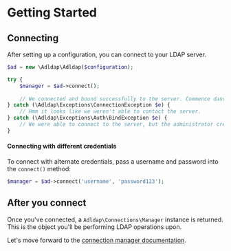 # Getting Started

## Connecting

After setting up a configuration, you can connect to your LDAP server.

```php
$ad = new \Adldap\Adldap($configuration);

try {
    $manager = $ad->connect();
    
    // We connected and bound successfully to the server. Commence dance party.
} catch (\Adldap\Exceptions\ConnectionException $e) {
    // Hmm it looks like we weren't able to contact the server.
} catch (\Adldap\Exceptions\Auth\BindException $e) {
    // We were able to connect to the server, but the administrator credentials are incorrect.
}
```

#### Connecting with different credentials

To connect with alternate credentials, pass a username and password into the `connect()` method:

```php
$manager = $ad->connect('username', 'password123');
```

## After you connect

Once you've connected, a `Adldap\Connections\Manager` instance is returned.
This is the object you'll be performing LDAP operations upon.

Let's move forward to the [connection manager documentation]().
